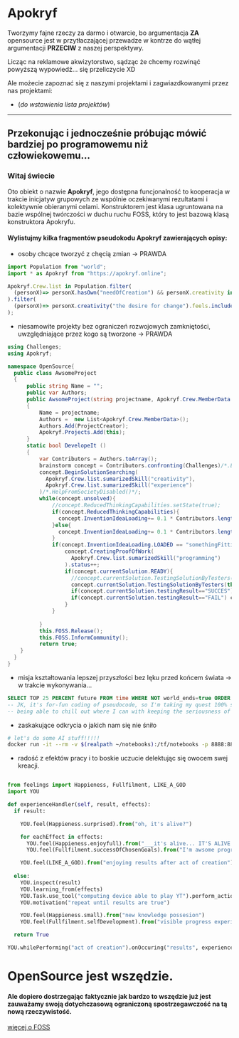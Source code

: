 # Apokryf
Tworzymy fajne rzeczy za darmo i otwarcie, bo argumentacja **ZA** opensource jest w przytłaczającej przewadze w kontrze do wątłej argumentacji **PRZECIW** z naszej perspektywy. 

Licząc na reklamowe akwizytorstwo, sądząc że chcemy rozwinąć powyższą wypowiedź... się przeliczycie XD 

Ale możecie zapoznać się z naszymi projektami i zagwiazdkowanymi przez nas projektami:
- (_do wstawienia lista projektów_)

___
## Przekonując i jednocześnie próbując mówić bardziej po programowemu niż człowiekowemu...

### Witaj świecie 
Oto obiekt o nazwie **Apokryf**, jego dostępna funcjonalność to kooperacja w trakcie inicjatyw grupowych ze wspólnie oczekiwanymi rezultatami i kolektywnie obieranymi celami. Konstruktorem jest klasa ugruntowana na bazie wspólnej twórczości w duchu ruchu FOSS, który to jest bazową klasą konstruktora Apokryfu. 

#### Wylistujmy kilka fragmentów pseudokodu Apokryf zawierających opisy:

- osoby chcące tworzyć z chęcią zmian -> PRAWDA
```javascript
import Population from "world";
import * as Apokryf from "https://apokryf.online";

Apokryf.Crew.list in Population.filter(
  (personX)=> personX.hasOwn("needOfCreation") && personX.creativity instanceof Function 
).filter(
  (personX)=> personX.creativity("the desire for change").feels.includes(personX.needOfCreation)
);

```

- niesamowite projekty bez ograniczeń rozwojowych zamkniętości, uwzględniające przez kogo są tworzone -> PRAWDA
```cs
using Challenges;
using Apokryf;

namespace OpenSource{
  public class AwsomeProject
  {
      public string Name = "";
      public var Authors;
      public AwsomeProject(string projectname, Apokryf.Crew.MemberData ProjectCreator)
      {
          Name = projectname;
          Authors =  new List<Apokryf.Crew.MemberData>();
          Authors.Add(ProjectCreator);
          Apokryf.Projects.Add(this);
      }
      static bool DevelopeIt ()
      {
          var Contributors = Authors.toArray();
          brainstorm concept = Contributors.confronting(Challenges)/*.LimitedByClosedSource()*/;
          concept.BeginSolutionSearching(
            Apokryf.Crew.list.sumarizedSkill("creativity"),
            Apokryf.Crew.list.sumarizedSkill("experience")
          )/*.HelpFromSocietyDisabled()*/;
          while(concept.unsolved){
              //concept.ReducedThinkingCapabilities.setState(true);
              if(concept.ReducedThinkingCapabilities){
                concept.InventionIdeaLoading+= 0.1 * Contributors.length;
              }else{
                concept.InventionIdeaLoading+= 0.1 * Contributors.length + 0.1 * this.FOSS.ComunityOfProject;
              }
              if(concept.InventionIdeaLoading.LOADED == "somethingFitting"){
                  concept.CreatingProofOfWork(
                    Apokryf.Crew.list.sumarizedSkill("programming")
                  ).status++;
                  if(concept.currentSolution.READY){
                    //concept.currentSolution.TestingSolutionByTesters(outsourcedExpensiveArmyOfPeople);
                    concept.currentSolution.TestingSolutionByTesters(this.FOSS.ComunityOfProject);
                    if(concept.currentSolution.testingResult=="SUCCES") concept.unsolved=false;
                    if(concept.currentSolution.testingResult=="FAIL") concept.ResetProgress();
                  }
              }
              
          }
          this.FOSS.Release();
          this.FOSS.InformCommunity();
          return true;
    }
  }
}

```


- misja kształtowania lepszej przyszłości bez lęku przed końcem świata -> w trakcie wykonywania...

```sql
SELECT TOP 25 PERCENT future FROM time WHERE NOT world_ends=true ORDER BY nicest_outcom_rating_rate DESC;
-- JK, it's for-fun coding of pseudocode, so I'm taking my quest 100% seriously non-serious >_<
-- being able to chill out where I can with keeping the seriousness of what I create is the best thing here
```

- zaskakujące odkrycia o jakich nam się nie śniło 

```bash
# let's do some AI stuff!!!!! 
docker run -it --rm -v $(realpath ~/notebooks):/tf/notebooks -p 8888:8888 tensorflow/tensorflow:latest-jupyter
```

- radość z efektów pracy i to boskie uczucie delektując się owocem swej kreacji. 

```python

from feelings import Happieness, Fullfilment, LIKE_A_GOD
import YOU

def experienceHandler(self, result, effects):
  if result:

    YOU.feel(Happieness.surprised).from("oh, it's alive?")

    for eachEffect in effects:
      YOU.feel(Happieness.enjoyfull).from("___it's alive... IT'S ALIVE! ALIVE! IT'S AAALIIIVEEE!___")
      YOU.feel(Fullfilment.successOfChosenGoals).from("I'm awsome programmer")

    YOU.feel(LIKE_A_GOD).from("enjoying results after act of creation")
      
  else:
    YOU.inspect(result)
    YOU.learning_from(effects)
    YOU.Task.use_tool("computing device able to play YT").perform_action("play 'never gona give u up' by Rick Astley ").Execute()
    YOU.motivation("repeat until results are true")

    YOU.feel(Happieness.small).from("new knowledge possesion")
    YOU.feel(Fullfilment.selfDevelopment).from("visible progress experiencing")

  return True

YOU.whilePerforming("act of creation").onOccuring("results", experienceHandler)

```

# OpenSource jest wszędzie.
#### Ale dopiero dostrzegając faktycznie jak bardzo to wszędzie już jest zauważamy swoją dotychczasową ograniczoną spostrzegawczość na tą nową rzeczywistość.

[więcej o FOSS](https://pl.wikipedia.org/wiki/Wolne_i_otwarte_oprogramowanie)
